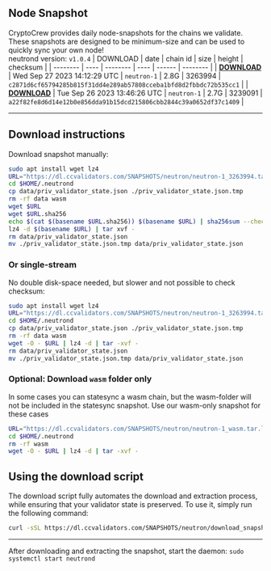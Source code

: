 ## Node Snapshot
CryptoCrew provides daily node-snapshots for the chains we validate. These snapshots are designed to be minimum-size and can be used to quickly sync your own node!  
neutrond version: `v1.0.4`
| DOWNLOAD | date | chain id | size | height | checksum |
| -------- | ---- | -------- | ---- | ------ | -------- |
| **[DOWNLOAD](https://dl.ccvalidators.com/SNAPSHOTS/neutron/neutron-1_3263994.tar.lz4)** | Wed Sep 27 2023 14:12:29 UTC | `neutron-1` | 2.8G | 3263994 | `c2871d6cf65794285b815f31dd4e289ab57808cceba1bfd8d2fbbdc72b535cc1` |
| **[DOWNLOAD](https://dl.ccvalidators.com/SNAPSHOTS/neutron/neutron-1_3239091.tar.lz4)** | Tue Sep 26 2023 13:46:26 UTC | `neutron-1` | 2.7G | 3239091 | `a22f82fe8d6d14e12b0e856dda91b15dcd215806cbb2844c39a0652df37c1409` |

---

## Download instructions
Download snapshot manually:
```sh
sudo apt install wget lz4
URL="https://dl.ccvalidators.com/SNAPSHOTS/neutron/neutron-1_3263994.tar.lz4"
cd $HOME/.neutrond
cp data/priv_validator_state.json ./priv_validator_state.json.tmp
rm -rf data wasm
wget $URL
wget $URL.sha256
echo $(cat $(basename $URL.sha256)) $(basename $URL) | sha256sum --check
lz4 -d $(basename $URL) | tar xvf -
rm data/priv_validator_state.json
mv ./priv_validator_state.json.tmp data/priv_validator_state.json
```

### Or single-stream
No double disk-space needed, but slower and not possible to check checksum:
```sh
sudo apt install wget lz4
URL="https://dl.ccvalidators.com/SNAPSHOTS/neutron/neutron-1_3263994.tar.lz4"
cd $HOME/.neutrond
cp data/priv_validator_state.json ./priv_validator_state.json.tmp
rm -rf data wasm
wget -O - $URL | lz4 -d | tar -xvf -
rm data/priv_validator_state.json
mv ./priv_validator_state.json.tmp data/priv_validator_state.json
```

### Optional: Download `wasm` folder only
In some cases you can statesync a wasm chain, but the wasm-folder will not be included in the statesync snapshot. Use our wasm-only snapshot for these cases
```sh
URL="https://dl.ccvalidators.com/SNAPSHOTS/neutron/neutron-1_wasm.tar.lz4"
cd $HOME/.neutrond
rm -rf wasm
wget -O - $URL | lz4 -d | tar -xvf -
```



## Using the download script

The download script fully automates the download and extraction process, while ensuring that your validator state is preserved. To use it, simply run the following command:
```sh
curl -sSL https://dl.ccvalidators.com/SNAPSHOTS/neutron/download_snapshot.sh | bash
```
---

After downloading and extracting the snapshot, start the daemon: `sudo systemctl start neutrond`


